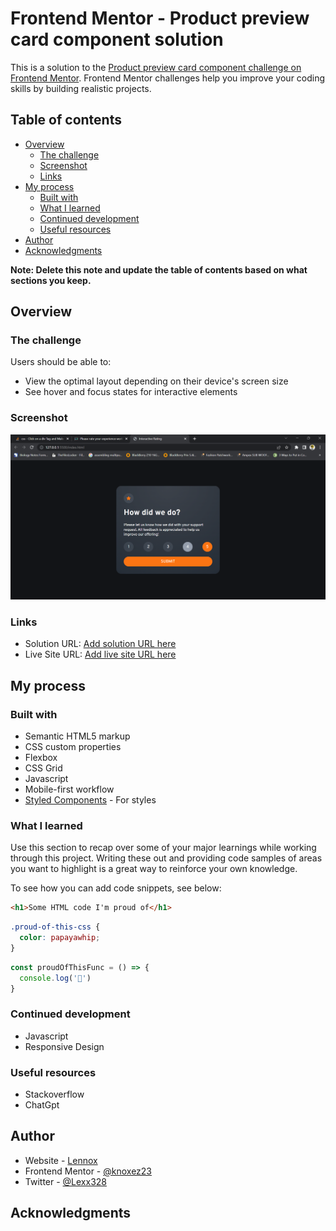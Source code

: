 # Frontend Mentor - Product preview card component solution

This is a solution to the [Product preview card component challenge on Frontend Mentor](https://www.frontendmentor.io/challenges/product-preview-card-component-GO7UmttRfa). Frontend Mentor challenges help you improve your coding skills by building realistic projects. 

## Table of contents

- [Overview](#overview)
  - [The challenge](#the-challenge)
  - [Screenshot](#screenshot)
  - [Links](#links)
- [My process](#my-process)
  - [Built with](#built-with)
  - [What I learned](#what-i-learned)
  - [Continued development](#continued-development)
  - [Useful resources](#useful-resources)
- [Author](#author)
- [Acknowledgments](#acknowledgments)

**Note: Delete this note and update the table of contents based on what sections you keep.**

## Overview

### The challenge

Users should be able to:

- View the optimal layout depending on their device's screen size
- See hover and focus states for interactive elements

### Screenshot

![](./screenshot.png)


### Links

- Solution URL: [Add solution URL here](https://github.com/knoxez23/INTERACTIVE_RATING_SOLUTION_CSS_HTML_JS.git)
- Live Site URL: [Add live site URL here](https://interactive-rating-solution-css-html-js.vercel.app/)

## My process

### Built with

- Semantic HTML5 markup
- CSS custom properties
- Flexbox
- CSS Grid
- Javascript
- Mobile-first workflow
- [Styled Components](https://styled-components.com/) - For styles


### What I learned

Use this section to recap over some of your major learnings while working through this project. Writing these out and providing code samples of areas you want to highlight is a great way to reinforce your own knowledge.

To see how you can add code snippets, see below:

```html
<h1>Some HTML code I'm proud of</h1>
```
```css
.proud-of-this-css {
  color: papayawhip;
}
```
```js
const proudOfThisFunc = () => {
  console.log('🎉')
}
```


### Continued development

- Javascript
- Responsive Design


### Useful resources

- Stackoverflow
- ChatGpt


## Author

- Website - [Lennox](https://www.your-site.com)
- Frontend Mentor - [@knoxez23](https://www.frontendmentor.io/profile/knoxez23)
- Twitter - [@Lexx328](https://www.twitter.com/Lexx328)

## Acknowledgments
